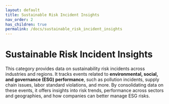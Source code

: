 ```yaml
---
layout: default
title: Sustainable Risk Incident Insights
nav_order: 2
has_children: true
permalink: /docs/sustainable_risk_incident_insights
---
```


# Sustainable Risk Incident Insights

This category provides data on sustainability risk incidents across industries and regions. It tracks events related to **environmental, social, and governance (ESG) performance**, such as pollution incidents, supply chain issues, labor standard violations, and more. By consolidating data on these events, it offers insights into risk trends, performance across sectors and geographies, and how companies can better manage ESG risks.